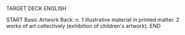 TARGET DECK
ENGLISH

START
Basic
Artwork
Back: n. 1 illustrative material in printed matter. 2 works of art collectively (exhibition of children's artwork).
END
